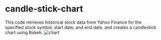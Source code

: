 # candle-stick-chart
This code retrieves historical stock data from Yahoo Finance for the specified stock symbol, start date, and end date, and creates a candlestick chart using Bokeh.
![chart](https://github.com/imansabet/candle-stick-chart/assets/133379967/ddea861b-d278-4e0f-9875-87065ab07ce6)

